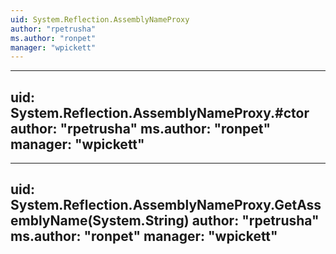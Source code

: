 ```yaml
---
uid: System.Reflection.AssemblyNameProxy
author: "rpetrusha"
ms.author: "ronpet"
manager: "wpickett"
---
```


---
uid: System.Reflection.AssemblyNameProxy.#ctor
author: "rpetrusha"
ms.author: "ronpet"
manager: "wpickett"
---

---
uid: System.Reflection.AssemblyNameProxy.GetAssemblyName(System.String)
author: "rpetrusha"
ms.author: "ronpet"
manager: "wpickett"
---
